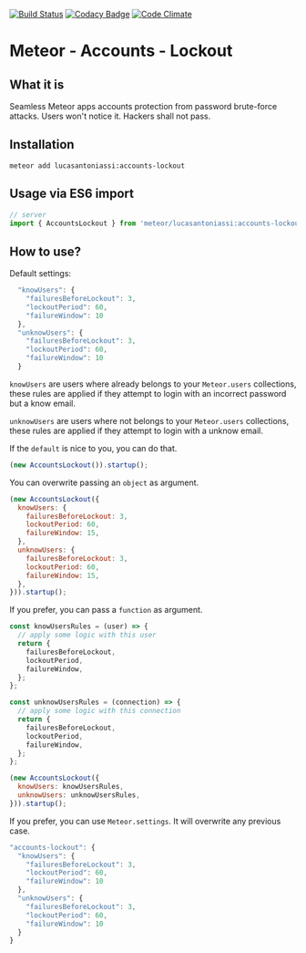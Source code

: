 [![Build Status](https://travis-ci.org/LucasAntoniassi/meteor-accounts-lockout.svg?branch=master)](https://travis-ci.org/LucasAntoniassi/meteor-accounts-lockout)
[![Codacy Badge](https://api.codacy.com/project/badge/Grade/8ce60fa7e2c24891b9bdfc3b65433d23)](https://www.codacy.com/app/lucasantoniassi/meteor-accounts-lockout?utm_source=github.com&amp;utm_medium=referral&amp;utm_content=LucasAntoniassi/meteor-accounts-lockout&amp;utm_campaign=Badge_Grade)
[![Code Climate](https://codeclimate.com/github/LucasAntoniassi/meteor-accounts-lockout/badges/gpa.svg)](https://codeclimate.com/github/LucasAntoniassi/meteor-accounts-lockout)

# Meteor - Accounts - Lockout

## What it is

Seamless Meteor apps accounts protection from password brute-force attacks.
Users won't notice it. Hackers shall not pass.

## Installation

```
meteor add lucasantoniassi:accounts-lockout
```

## Usage via ES6 import

```javascript
// server
import { AccountsLockout } from 'meteor/lucasantoniassi:accounts-lockout';
```

## How to use?

Default settings:

```javascript
  "knowUsers": {
    "failuresBeforeLockout": 3,
    "lockoutPeriod": 60,
    "failureWindow": 10
  },
  "unknowUsers": {
    "failuresBeforeLockout": 3,
    "lockoutPeriod": 60,
    "failureWindow": 10
  }
```

`knowUsers` are users where already belongs to your `Meteor.users` collections,
these rules are applied if they attempt to login with an incorrect password but a know email.

`unknowUsers` are users where not belongs to your `Meteor.users` collections,
these rules are applied if they attempt to login with a unknow email.


If the `default` is nice to you, you can do that.

```javascript
(new AccountsLockout()).startup();
```

You can overwrite passing an `object` as argument.

```javascript
(new AccountsLockout({
  knowUsers: {
    failuresBeforeLockout: 3,
    lockoutPeriod: 60,
    failureWindow: 15,
  },
  unknowUsers: {
    failuresBeforeLockout: 3,
    lockoutPeriod: 60,
    failureWindow: 15,
  },
})).startup();
```

If you prefer, you can pass a `function` as argument.

```javascript
const knowUsersRules = (user) => {
  // apply some logic with this user
  return {
    failuresBeforeLockout,
    lockoutPeriod,
    failureWindow,
  };
};

const unknowUsersRules = (connection) => {
  // apply some logic with this connection
  return {
    failuresBeforeLockout,
    lockoutPeriod,
    failureWindow,
  };
};

(new AccountsLockout({
  knowUsers: knowUsersRules,
  unknowUsers: unknowUsersRules,
})).startup();
```

If you prefer, you can use `Meteor.settings`.
It will overwrite any previous case.

```javascript
"accounts-lockout": {
  "knowUsers": {
    "failuresBeforeLockout": 3,
    "lockoutPeriod": 60,
    "failureWindow": 10
  },
  "unknowUsers": {
    "failuresBeforeLockout": 3,
    "lockoutPeriod": 60,
    "failureWindow": 10
  }
}
```

